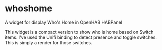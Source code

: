# whoshome
A widget for display Who's Home in OpenHAB HABPanel

This widget is a compact version to show who is home based on Switch items.
I've used the Unifi binding to detect presence and toggle switches. This is simply a render for those switches.
